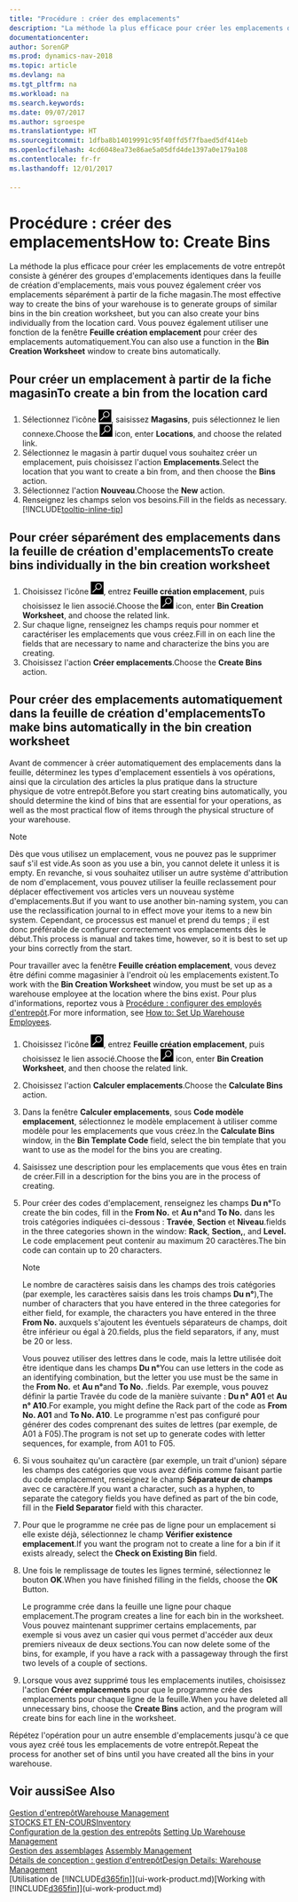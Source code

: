 ```yaml
---
title: "Procédure : créer des emplacements"
description: "La méthode la plus efficace pour créer les emplacements de votre entrepôt consiste à générer des groupes d'emplacements identiques dans la feuille de création d'emplacements, mais vous pouvez également créer vos emplacements séparément."
documentationcenter: 
author: SorenGP
ms.prod: dynamics-nav-2018
ms.topic: article
ms.devlang: na
ms.tgt_pltfrm: na
ms.workload: na
ms.search.keywords: 
ms.date: 09/07/2017
ms.author: sgroespe
ms.translationtype: HT
ms.sourcegitcommit: 1dfba8b14019991c95f40ffd5f7fbaed5df414eb
ms.openlocfilehash: 4cd6048ea73e86ae5a05dfd4de1397a0e179a108
ms.contentlocale: fr-fr
ms.lasthandoff: 12/01/2017

---
```

# <a name="how-to-create-bins"></a><span data-ttu-id="caeb4-103">Procédure : créer des emplacements</span><span class="sxs-lookup"><span data-stu-id="caeb4-103">How to: Create Bins</span></span>
<span data-ttu-id="caeb4-104">La méthode la plus efficace pour créer les emplacements de votre entrepôt consiste à générer des groupes d'emplacements identiques dans la feuille de création d'emplacements, mais vous pouvez également créer vos emplacements séparément à partir de la fiche magasin.</span><span class="sxs-lookup"><span data-stu-id="caeb4-104">The most effective way to create the bins of your warehouse is to generate groups of similar bins in the bin creation worksheet, but you can also create your bins individually from the location card.</span></span> <span data-ttu-id="caeb4-105">Vous pouvez également utiliser une fonction de la fenêtre **Feuille création emplacement** pour créer des emplacements automatiquement.</span><span class="sxs-lookup"><span data-stu-id="caeb4-105">You can also use a function in the **Bin Creation Worksheet** window to create bins automatically.</span></span>  

## <a name="to-create-a-bin-from-the-location-card"></a><span data-ttu-id="caeb4-106">Pour créer un emplacement à partir de la fiche magasin</span><span class="sxs-lookup"><span data-stu-id="caeb4-106">To create a bin from the location card</span></span>  
1.  <span data-ttu-id="caeb4-107">Sélectionnez l'icône ![Page ou état pour la recherche](media/ui-search/search_small.png "Page ou état pour la recherche"), saisissez **Magasins**, puis sélectionnez le lien connexe.</span><span class="sxs-lookup"><span data-stu-id="caeb4-107">Choose the ![Search for Page or Report](media/ui-search/search_small.png "Search for Page or Report icon") icon, enter **Locations**, and choose the related link.</span></span>  
2.  <span data-ttu-id="caeb4-108">Sélectionnez le magasin à partir duquel vous souhaitez créer un emplacement, puis choisissez l'action **Emplacements**.</span><span class="sxs-lookup"><span data-stu-id="caeb4-108">Select the location that you want to create a bin from, and then choose the **Bins** action.</span></span>  
3. <span data-ttu-id="caeb4-109">Sélectionnez l'action **Nouveau**.</span><span class="sxs-lookup"><span data-stu-id="caeb4-109">Choose the **New** action.</span></span>
4. <span data-ttu-id="caeb4-110">Renseignez les champs selon vos besoins.</span><span class="sxs-lookup"><span data-stu-id="caeb4-110">Fill in the fields as necessary.</span></span> [!INCLUDE[tooltip-inline-tip](includes/tooltip-inline-tip_md.md)]  

## <a name="to-create-bins-individually-in-the-bin-creation-worksheet"></a><span data-ttu-id="caeb4-111">Pour créer séparément des emplacements dans la feuille de création d'emplacements</span><span class="sxs-lookup"><span data-stu-id="caeb4-111">To create bins individually in the bin creation worksheet</span></span>  
1.  <span data-ttu-id="caeb4-112">Choisissez l'icône ![Page ou état pour la recherche](media/ui-search/search_small.png "Page ou état pour la recherche"), entrez **Feuille création emplacement**, puis choisissez le lien associé.</span><span class="sxs-lookup"><span data-stu-id="caeb4-112">Choose the ![Search for Page or Report](media/ui-search/search_small.png "Search for Page or Report icon") icon, enter **Bin Creation Worksheet**, and choose the related link.</span></span>  
2.  <span data-ttu-id="caeb4-113">Sur chaque ligne, renseignez les champs requis pour nommer et caractériser les emplacements que vous créez.</span><span class="sxs-lookup"><span data-stu-id="caeb4-113">Fill in on each line the fields that are necessary to name and characterize the bins you are creating.</span></span>  
3.  <span data-ttu-id="caeb4-114">Choisissez l'action **Créer emplacements**.</span><span class="sxs-lookup"><span data-stu-id="caeb4-114">Choose the **Create Bins** action.</span></span>  

## <a name="to-make-bins-automatically-in-the-bin-creation-worksheet"></a><span data-ttu-id="caeb4-115">Pour créer des emplacements automatiquement dans la feuille de création d'emplacements</span><span class="sxs-lookup"><span data-stu-id="caeb4-115">To make bins automatically in the bin creation worksheet</span></span>  
<span data-ttu-id="caeb4-116">Avant de commencer à créer automatiquement des emplacements dans la feuille, déterminez les types d'emplacement essentiels à vos opérations, ainsi que la circulation des articles la plus pratique dans la structure physique de votre entrepôt.</span><span class="sxs-lookup"><span data-stu-id="caeb4-116">Before you start creating bins automatically, you should determine the kind of bins that are essential for your operations, as well as the most practical flow of items through the physical structure of your warehouse.</span></span>  

> [!NOTE]  
>  <span data-ttu-id="caeb4-117">Dès que vous utilisez un emplacement, vous ne pouvez pas le supprimer sauf s'il est vide.</span><span class="sxs-lookup"><span data-stu-id="caeb4-117">As soon as you use a bin, you cannot delete it unless it is empty.</span></span> <span data-ttu-id="caeb4-118">En revanche, si vous souhaitez utiliser un autre système d'attribution de nom d'emplacement, vous pouvez utiliser la feuille reclassement pour déplacer effectivement vos articles vers un nouveau système d'emplacements.</span><span class="sxs-lookup"><span data-stu-id="caeb4-118">But if you want to use another bin-naming system, you can use the reclassification journal to in effect move your items to a new bin system.</span></span> <span data-ttu-id="caeb4-119">Cependant, ce processus est manuel et prend du temps ; il est donc préférable de configurer correctement vos emplacements dès le début.</span><span class="sxs-lookup"><span data-stu-id="caeb4-119">This process is manual and takes time, however, so it is best to set up your bins correctly from the start.</span></span>  

<span data-ttu-id="caeb4-120">Pour travailler avec la fenêtre **Feuille création emplacement**, vous devez être défini comme magasinier à l'endroit où les emplacements existent.</span><span class="sxs-lookup"><span data-stu-id="caeb4-120">To work with the **Bin Creation Worksheet** window, you must be set up as a warehouse employee at the location where the bins exist.</span></span> <span data-ttu-id="caeb4-121">Pour plus d'informations, reportez vous à [Procédure : configurer des employés d'entrepôt](warehouse-how-to-set-up-warehouse-employees.md).</span><span class="sxs-lookup"><span data-stu-id="caeb4-121">For more information, see [How to: Set Up Warehouse Employees](warehouse-how-to-set-up-warehouse-employees.md).</span></span>    

1.  <span data-ttu-id="caeb4-122">Choisissez l'icône ![Page ou état pour la recherche](media/ui-search/search_small.png "Page ou état pour la recherche"), entrez **Feuille création emplacement**, puis choisissez le lien associé.</span><span class="sxs-lookup"><span data-stu-id="caeb4-122">Choose the ![Search for Page or Report](media/ui-search/search_small.png "Search for Page or Report icon") icon, enter **Bin Creation Worksheet**, and then choose the related link.</span></span>  
2.  <span data-ttu-id="caeb4-123">Choisissez l'action **Calculer emplacements**.</span><span class="sxs-lookup"><span data-stu-id="caeb4-123">Choose the **Calculate Bins** action.</span></span>
3. <span data-ttu-id="caeb4-124">Dans la fenêtre **Calculer emplacements**, sous **Code modèle emplacement**, sélectionnez le modèle emplacement à utiliser comme modèle pour les emplacements que vous créez.</span><span class="sxs-lookup"><span data-stu-id="caeb4-124">In the **Calculate Bins** window, in the **Bin Template Code** field, select the bin template that you want to use as the model for the bins you are creating.</span></span>
4.  <span data-ttu-id="caeb4-125">Saisissez une description pour les emplacements que vous êtes en train de créer.</span><span class="sxs-lookup"><span data-stu-id="caeb4-125">Fill in a description for the bins you are in the process of creating.</span></span>  
5.  <span data-ttu-id="caeb4-126">Pour créer des codes d'emplacement, renseignez les champs **Du n°**</span><span class="sxs-lookup"><span data-stu-id="caeb4-126">To create the bin codes, fill in the **From No.**</span></span> <span data-ttu-id="caeb4-127">et **Au n°**</span><span class="sxs-lookup"><span data-stu-id="caeb4-127">and **To No.**</span></span> <span data-ttu-id="caeb4-128">dans les trois catégories indiquées ci\-dessous : **Travée**, **Section** et **Niveau**.</span><span class="sxs-lookup"><span data-stu-id="caeb4-128">fields in the three categories shown in the window: **Rack**, **Section,**, and **Level.**</span></span> <span data-ttu-id="caeb4-129">Le code emplacement peut contenir au maximum 20 caractères.</span><span class="sxs-lookup"><span data-stu-id="caeb4-129">The bin code can contain up to 20 characters.</span></span>  

    > [!NOTE]  
    >  <span data-ttu-id="caeb4-130">Le nombre de caractères saisis dans les champs des trois catégories \(par exemple, les caractères saisis dans les trois champs **Du n°**\),</span><span class="sxs-lookup"><span data-stu-id="caeb4-130">The number of characters that you have entered in the three categories for either field, for example, the characters you have entered in the three **From No.**</span></span> <span data-ttu-id="caeb4-131">auxquels s'ajoutent les éventuels séparateurs de champs, doit être inférieur ou égal à 20.</span><span class="sxs-lookup"><span data-stu-id="caeb4-131">fields, plus the field separators, if any, must be 20 or less.</span></span>  

     <span data-ttu-id="caeb4-132">Vous pouvez utiliser des lettres dans le code, mais la lettre utilisée doit être identique dans les champs **Du n°**</span><span class="sxs-lookup"><span data-stu-id="caeb4-132">You can use letters in the code as an identifying combination, but the letter you use must be the same in the **From No.**</span></span> <span data-ttu-id="caeb4-133">et **Au n°**</span><span class="sxs-lookup"><span data-stu-id="caeb4-133">and **To No.**</span></span> <span data-ttu-id="caeb4-134">.</span><span class="sxs-lookup"><span data-stu-id="caeb4-134">fields.</span></span> <span data-ttu-id="caeb4-135">Par exemple, vous pouvez définir la partie Travée du code de la manière suivante : **Du n° A01** et **Au n° A10**.</span><span class="sxs-lookup"><span data-stu-id="caeb4-135">For example, you might define the Rack part of the code as **From No. A01** and **To No. A10**.</span></span> <span data-ttu-id="caeb4-136">Le programme n'est pas configuré pour générer des codes comprenant des suites de lettres (par exemple, de A01 à F05).</span><span class="sxs-lookup"><span data-stu-id="caeb4-136">The program is not set up to generate codes with letter sequences, for example, from A01 to F05.</span></span>  

6.  <span data-ttu-id="caeb4-137">Si vous souhaitez qu'un caractère (par exemple, un trait d'union) sépare les champs des catégories que vous avez définis comme faisant partie du code emplacement, renseignez le champ **Séparateur de champs** avec ce caractère.</span><span class="sxs-lookup"><span data-stu-id="caeb4-137">If you want a character, such as a hyphen, to separate the category fields you have defined as part of the bin code, fill in the **Field Separator** field with this character.</span></span>  
7.  <span data-ttu-id="caeb4-138">Pour que le programme ne crée pas de ligne pour un emplacement si elle existe déjà, sélectionnez le champ **Vérifier existence emplacement**.</span><span class="sxs-lookup"><span data-stu-id="caeb4-138">If you want the program not to create a line for a bin if it exists already, select the **Check on Existing Bin** field.</span></span>  
8. <span data-ttu-id="caeb4-139">Une fois le remplissage de toutes les lignes terminé, sélectionnez le bouton **OK**.</span><span class="sxs-lookup"><span data-stu-id="caeb4-139">When you have finished filling in the fields, choose the **OK** Button.</span></span>

    <span data-ttu-id="caeb4-140">Le programme crée dans la feuille une ligne pour chaque emplacement.</span><span class="sxs-lookup"><span data-stu-id="caeb4-140">The program creates a line for each bin in the worksheet.</span></span> <span data-ttu-id="caeb4-141">Vous pouvez maintenant supprimer certains emplacements, par exemple si vous avez un casier qui vous permet d'accéder aux deux premiers niveaux de deux sections.</span><span class="sxs-lookup"><span data-stu-id="caeb4-141">You can now delete some of the bins, for example, if you have a rack with a passageway through the first two levels of a couple of sections.</span></span>  

9. <span data-ttu-id="caeb4-142">Lorsque vous avez supprimé tous les emplacements inutiles, choisissez l'action **Créer emplacements** pour que le programme crée des emplacements pour chaque ligne de la feuille.</span><span class="sxs-lookup"><span data-stu-id="caeb4-142">When you have deleted all unnecessary bins, choose the **Create Bins** action, and the program will create bins for each line in the worksheet.</span></span>  

<span data-ttu-id="caeb4-143">Répétez l'opération pour un autre ensemble d'emplacements jusqu'à ce que vous ayez créé tous les emplacements de votre entrepôt.</span><span class="sxs-lookup"><span data-stu-id="caeb4-143">Repeat the process for another set of bins until you have created all the bins in your warehouse.</span></span>  

## <a name="see-also"></a><span data-ttu-id="caeb4-144">Voir aussi</span><span class="sxs-lookup"><span data-stu-id="caeb4-144">See Also</span></span>  
[<span data-ttu-id="caeb4-145">Gestion d'entrepôt</span><span class="sxs-lookup"><span data-stu-id="caeb4-145">Warehouse Management</span></span>](warehouse-manage-warehouse.md)  
[<span data-ttu-id="caeb4-146">STOCKS ET EN-COURS</span><span class="sxs-lookup"><span data-stu-id="caeb4-146">Inventory</span></span>](inventory-manage-inventory.md)  
<span data-ttu-id="caeb4-147">[Configuration de la gestion des entrepôts](warehouse-setup-warehouse.md)   </span><span class="sxs-lookup"><span data-stu-id="caeb4-147">[Setting Up Warehouse Management](warehouse-setup-warehouse.md)   </span></span>  
<span data-ttu-id="caeb4-148">[Gestion des assemblages](assembly-assemble-items.md)  </span><span class="sxs-lookup"><span data-stu-id="caeb4-148">[Assembly Management](assembly-assemble-items.md)  </span></span>  
[<span data-ttu-id="caeb4-149">Détails de conception : gestion d'entrepôt</span><span class="sxs-lookup"><span data-stu-id="caeb4-149">Design Details: Warehouse Management</span></span>](design-details-warehouse-management.md)  
<span data-ttu-id="caeb4-150">[Utilisation de [!INCLUDE[d365fin](includes/d365fin_md.md)]](ui-work-product.md)</span><span class="sxs-lookup"><span data-stu-id="caeb4-150">[Working with [!INCLUDE[d365fin](includes/d365fin_md.md)]](ui-work-product.md)</span></span>

